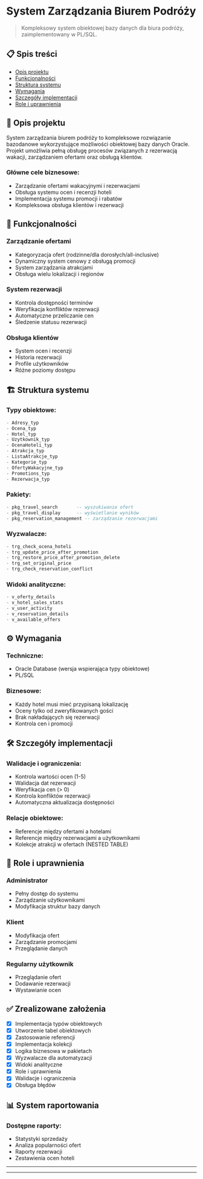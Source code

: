# System Zarządzania Biurem Podróży

> Kompleksowy system obiektowej bazy danych dla biura podróży, zaimplementowany w PL/SQL.

## 📋 Spis treści

- [Opis projektu](#opis-projektu)
- [Funkcjonalności](#funkcjonalności)
- [Struktura systemu](#struktura-systemu)
- [Wymagania](#wymagania)
- [Szczegóły implementacji](#szczegóły-implementacji)
- [Role i uprawnienia](#role-i-uprawnienia)

## 🎯 Opis projektu

System zarządzania biurem podróży to kompleksowe rozwiązanie bazodanowe wykorzystujące możliwości obiektowej bazy danych Oracle. Projekt umożliwia pełną obsługę procesów związanych z rezerwacją wakacji, zarządzaniem ofertami oraz obsługą klientów.

### Główne cele biznesowe:
- Zarządzanie ofertami wakacyjnymi i rezerwacjami
- Obsługa systemu ocen i recenzji hoteli
- Implementacja systemu promocji i rabatów
- Kompleksowa obsługa klientów i rezerwacji

## 🔑 Funkcjonalności

### Zarządzanie ofertami
- Kategoryzacja ofert (rodzinne/dla dorosłych/all-inclusive)
- Dynamiczny system cenowy z obsługą promocji
- System zarządzania atrakcjami
- Obsługa wielu lokalizacji i regionów

### System rezerwacji
- Kontrola dostępności terminów
- Weryfikacja konfliktów rezerwacji
- Automatyczne przeliczanie cen
- Śledzenie statusu rezerwacji

### Obsługa klientów
- System ocen i recenzji
- Historia rezerwacji
- Profile użytkowników
- Różne poziomy dostępu

## 🏗 Struktura systemu

### Typy obiektowe:
```sql
- Adresy_typ
- Ocena_typ
- Hotel_typ
- Uzytkownik_typ
- OcenaHoteli_typ
- Atrakcja_typ
- ListaAtrakcje_typ
- Kategorie_typ
- OfertyWakacyjne_typ
- Promotions_typ
- Rezerwacja_typ
```

### Pakiety:
```sql
- pkg_travel_search       -- wyszukiwanie ofert
- pkg_travel_display      -- wyświetlanie wyników
- pkg_reservation_management -- zarządzanie rezerwacjami
```

### Wyzwalacze:
```sql
- trg_check_ocena_hoteli
- trg_update_price_after_promotion
- trg_restore_price_after_promotion_delete
- trg_set_original_price
- trg_check_reservation_conflict
```

### Widoki analityczne:
```sql
- v_oferty_details
- v_hotel_sales_stats
- v_user_activity
- v_reservation_details
- v_available_offers
```

## ⚙️ Wymagania

### Techniczne:
- Oracle Database (wersja wspierająca typy obiektowe)
- PL/SQL

### Biznesowe:
- Każdy hotel musi mieć przypisaną lokalizację
- Oceny tylko od zweryfikowanych gości
- Brak nakładających się rezerwacji
- Kontrola cen i promocji

## 🛠 Szczegóły implementacji

### Walidacje i ograniczenia:
- Kontrola wartości ocen (1-5)
- Walidacja dat rezerwacji
- Weryfikacja cen (> 0)
- Kontrola konfliktów rezerwacji
- Automatyczna aktualizacja dostępności

### Relacje obiektowe:
- Referencje między ofertami a hotelami
- Referencje między rezerwacjami a użytkownikami
- Kolekcje atrakcji w ofertach (NESTED TABLE)

## 👥 Role i uprawnienia

### Administrator
- Pełny dostęp do systemu
- Zarządzanie użytkownikami
- Modyfikacja struktur bazy danych

### Klient
- Modyfikacja ofert
- Zarządzanie promocjami
- Przeglądanie danych

### Regularny użytkownik
- Przeglądanie ofert
- Dodawanie rezerwacji
- Wystawianie ocen

## ✅ Zrealizowane założenia

- [x] Implementacja typów obiektowych
- [x] Utworzenie tabel obiektowych
- [x] Zastosowanie referencji
- [x] Implementacja kolekcji
- [x] Logika biznesowa w pakietach
- [x] Wyzwalacze dla automatyzacji
- [x] Widoki analityczne
- [x] Role i uprawnienia
- [x] Walidacje i ograniczenia
- [x] Obsługa błędów

## 📊 System raportowania

### Dostępne raporty:
- Statystyki sprzedaży
- Analiza popularności ofert
- Raporty rezerwacji
- Zestawienia ocen hoteli

---

****
